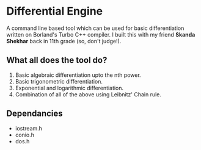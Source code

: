 Differential Engine
===================

A command line based tool which can be used for basic differentiation written on Borland's Turbo C++ compiler. I built this with my friend **Skanda Shekhar** back in 11th grade (so, don't judge!).

What all does the tool do?
--------------------------
1. Basic algebraic differentiation upto the nth power.
2. Basic trigonometric differentiation.
3. Exponential and logarithmic differentiation.
4. Combination of all of the above using Leibnitz' Chain rule.

Dependancies
------------

* iostream.h
* conio.h
* dos.h
